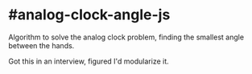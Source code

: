 #analog-clock-angle-js
=====================

Algorithm to solve the analog clock problem, finding the smallest angle between the hands.

Got this in an interview, figured I'd modularize it.
